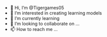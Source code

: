 - 👋 Hi, I’m @Tigergames05
- 👀 I’m interested in creating learning models 
- 🌱 I’m currently learning 
- 💞️ I’m looking to collaborate on ...
- 📫 How to reach me ...

<!---
Tigergames05/Tigergames05 is a ✨ special ✨ repository because its `README.md` (this file) appears on your GitHub profile.
You can click the Preview link to take a look at your changes.
--->
